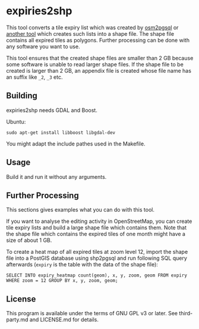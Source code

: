 expiries2shp
============

This tool converts a tile expiry list which was created by [osm2pgsql](https://github.com/openstreetmap/osm2pgsql)
or [another tool](http://wiki.openstreetmap.org/wiki/Tile_expire_methods) which creates such lists into a shape file.
The shape file contains all expired tiles as polygons. Further processing can be done with any
software you want to use.

This tool ensures that the created shape files are smaller than 2 GB because some software is unable
to read larger shape files. If the shape file to be created is larger than 2 GB, an appendix file is
created whose file name has an suffix like `_2`, `_3` etc.

Building
--------

expiries2shp needs GDAL and Boost.

Ubuntu:

    sudo apt-get install libboost libgdal-dev

You might adapt the include pathes used in the Makefile.


Usage
-----

Build it and run it without any arguments.


Further Processing
------------------

This sections gives examples what you can do with this tool.

If you want to analyse the editing activity in OpenStreetMap, you can create tile expiry lists and
build a large shape file which contains them. Note that the shape file which contains the expired
tiles of one month might have a size of about 1 GB.

To create a heat map of all expired tiles at zoom level 12, import the shape file into a PostGIS database using shp2pgsql and run
following SQL query afterwards (`expiry` is the table with the data of the shape file):

    SELECT INTO expiry_heatmap count(geom), x, y, zoom, geom FROM expiry WHERE zoom = 12 GROUP BY x, y, zoom, geom;

License
-------

This program is available under the terms of GNU GPL v3 or later.
See third-party.md and LICENSE.md for details.
